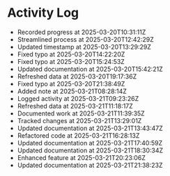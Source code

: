 # Activity Log

- Recorded progress at 2025-03-20T10:31:11Z
- Streamlined process at 2025-03-20T12:42:29Z
- Updated timestamp at 2025-03-20T13:29:29Z
- Fixed typo at 2025-03-20T14:22:20Z
- Fixed typo at 2025-03-20T15:24:53Z
- Updated documentation at 2025-03-20T15:42:21Z
- Refreshed data at 2025-03-20T19:17:36Z
- Fixed typo at 2025-03-20T21:38:49Z
- Added note at 2025-03-21T08:28:14Z
- Logged activity at 2025-03-21T09:23:26Z
- Refreshed data at 2025-03-21T11:18:17Z
- Documented work at 2025-03-21T11:39:35Z
- Tracked changes at 2025-03-21T13:29:01Z
- Updated documentation at 2025-03-21T13:43:47Z
- Refactored code at 2025-03-21T16:28:13Z
- Updated documentation at 2025-03-21T17:40:59Z
- Updated documentation at 2025-03-21T18:30:34Z
- Enhanced feature at 2025-03-21T20:23:06Z
- Updated documentation at 2025-03-21T21:38:23Z
